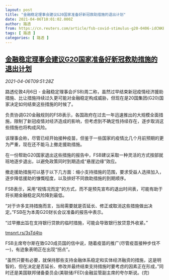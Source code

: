 ```yaml
---
layout: post
title: "金融稳定理事会建议G20国家准备好新冠救助措施的退出计划"
date: 2021-04-06T10:01:02.000Z
author: 路透
from: https://cn.reuters.com/article/fsb-covid-stimulus-g20-0406-idCNKBS2BT129
tags: [ 路透 ]
categories: [ 路透 ]
---
```

<!--1617703262000-->
[金融稳定理事会建议G20国家准备好新冠救助措施的退出计划](https://cn.reuters.com/article/fsb-covid-stimulus-g20-0406-idCNKBS2BT129)
------

<div>
<div><i>2021-04-06T09:51:28Z</i></div><p>路透伦敦4月6日 - 金融稳定理事会(FSB)周二称，虽然过早结束新冠疫情经济援助措施、比让措施持续过久更可能对金融稳定构成威胁，但现在是20国集团(G20)国家决定如何结束这些措施的时候了。</p><p>负责协调G20金融规则的FSB表示，各国政府在过去一年迅速推出的大规模全面措施，限制了新冠疫情对经济造成的影响，但考虑到不确定性持续存在，逐步取消这些措施也将构成风险。</p><p>该理事会称，尽管已经开始接种疫苗，但鉴于一些国家的疫情比几个月前预期的更为严重，现在还不能马上撤走援助措施。</p><p>在一份帮助G20国家退出这些措施的报告中，FSB建议采取一种灵活的方式按部就班地逐步退出，以避免政策同时到期造成“悬崖边缘”效应。</p><p>撤走援助措施可以基于以下几方面：缩小支持措施的范围，要求受益人选择加入，逐步降低援助的慷慨程度，以及排好不同救助措施的到期顺序。</p><p>FSB表示，采用“视情况而定”的方式，而不是预先宣布的退出时间表，可能有助于将长期金融稳定风险降到最低。</p><p>“对于许多支持措施而言，当局需要就是否延长、修正或取消这些措施做出决定。”FSB在为本周G20财长会议准备的报告中表示。</p><p>“过早撤出旨在支持银行贷款的临时措施，可能会导致银行放贷意外收紧。”</p><p><a href="https://tmsnrt.rs/3sTd4to">tmsnrt.rs/3sTd4to</a></p><p>FSB主席夸尔斯在致G20成员国的信中说，随着疫苗的推广(尽管疫苗接种步伐不一)，有迹象表明正在出现“拐点”。</p><p>“虽然只要有必要，就保持那些支持金融体系稳定和实体经济融资的措施，这是明智的，但在决定是否延长、修改并最终结束支持措施时要考虑的因素正在形成，”同时还是美国联邦储备委员会(美联储/FED)金融监管副主席的夸尔斯说。(完)</p>
</div>
